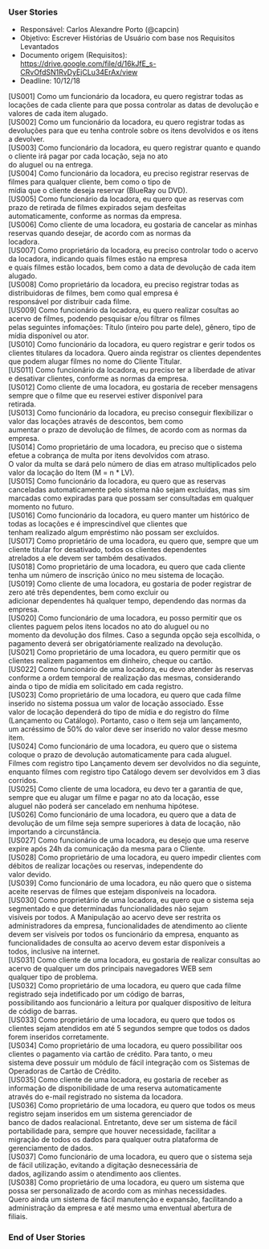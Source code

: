 ### User Stories
* Responsável: Carlos Alexandre Porto (@capcin)
* Objetivo: Escrever Histórias de Usuário com base nos Requisitos Levantados
* Documento origem (Requisitos): https://drive.google.com/file/d/16kJfE_s-CRvOfdSN1RvDyEjCLu34ErAx/view
* Deadline: 10/12/18

[US001] Como um funcionário da locadora, eu quero registrar todas as locações de cada cliente para que possa controlar as 
datas de devolução e valores de cada item alugado.  
[US002] Como um funcionário da locadora, eu quero registrar todas as devoluções para que eu tenha controle sobre os itens 
devolvidos e os itens a devolver.  
[US003] Como funcionário da locadora, eu quero registrar quanto e quando o cliente irá pagar por cada locação, seja no ato  
do aluguel ou na entrega.  
[US004] Como funcionário da locadora, eu preciso registrar reservas de filmes para qualquer cliente, bem como o tipo de  
mídia que o cliente deseja reservar (BlueRay ou DVD).  
[US005] Como funcionário da locadora, eu quero que as reservas com prazo de retirada de filmes expirados sejam desfeitas  
automaticamente, conforme as normas da empresa.  
[US006] Como cliente de uma locadora, eu gostaria de cancelar as minhas reservas quando desejar, de acordo com as normas da  
locadora.  
[US007] Como proprietário da locadora, eu preciso controlar todo o acervo da locadora, indicando quais filmes estão na empresa  
e quais filmes estão locados, bem como a data de devolução de cada item alugado.  
[US008] Como proprietário da locadora, eu preciso registrar todas as distribuidoras de filmes, bem como qual empresa é  
responsável por distribuir cada filme.  
[US009] Como funcionário da locadora, eu quero realizar cosultas ao acervo de filmes, podendo pesquisar e/ou filtrar os filmes  
pelas seguintes infomações: Título (inteiro pou parte dele), gênero, tipo de mídia disponível ou ator.  
[US010] Como funcionário da locadora, eu quero registrar e gerir todos os clientes titulares da locadora. Quero ainda registrar os clientes dependentes que podem alugar filmes no nome do Cliente Titular.  
[US011] Como funcionário da locadora, eu preciso ter a liberdade de ativar e desativar clientes, conforme as normas da empresa.  
[US012] Como cliente de uma locadora, eu gostaria de receber mensagens sempre que o filme que eu reservei estiver disponível para  
retirada.  
[US013] Como funcionário da locadora, eu preciso conseguir flexibilizar o valor das locações através de descontos, bem como  
aumentar o prazo de devolução de filmes, de acordo com as normas da empresa.  
[US014] Como proprietário de uma locadora, eu preciso que o sistema efetue a cobrança de multa por itens devolvidos com atraso.  
O valor da multa se dará pelo número de dias em atraso multiplicados pelo valor da locação do Item (M = n * LV).  
[US015] Como funcionário da locadora, eu quero que as reservas canceladas automaticamente pelo sistema não sejam excluídas, mas sim marcadas como expiradas para que possam ser consultadas em qualquer momento no futuro.  
[US016] Como funcionário da locadora, eu quero manter um histórico de todas as locações e é imprescindível que clientes que  
tenham realizado algum empréstimo não possam ser excluídos.  
[US017] Como proprietário de uma locadora, eu quero que, sempre que um cliente titular for desativado, todos os clientes dependentes  
atrelados a ele devem ser também desativados.  
[US018] Como proprietário de uma locadora, eu quero que cada cliente tenha um número de inscrição único no meu sistema de locação.  
[US019] Como cliente de uma locadora, eu gostaria de poder registrar de zero até três dependentes, bem como excluir ou  
adicionar dependentes há qualquer tempo, dependendo das normas da empresa.  
[US020] Como funcionário de uma locadora, eu posso permitir que os clientes paguem pelos itens locados no ato do aluguel ou no  
momento da devolução dos filmes. Caso a segunda opção seja escolhida, o pagamento deverá ser obrigatóriamente realizado na devolução.  
[US021] Como proprietário de uma locadora, eu quero permitir que os clientes realizem pagamentos em dinheiro, cheque ou cartão.  
[US022] Como funcionário de uma locadora, eu devo atender às reservas conforme a ordem temporal de realização das mesmas, considerando  
ainda o tipo de mídia em solicitado em cada registro.  
[US023] Como proprietário de uma locadora, eu quero que cada filme inserido no sistema possua um valor de locação associado. Esse  
valor de locação dependerá do tipo de mídia e do registro do filme (Lançamento ou Catálogo). Portanto, caso o item seja um lançamento,  
um acréssimo de 50% do valor deve ser inserido no valor desse mesmo item.  
[US024] Como funcionário de uma locadora, eu quero que o sistema coloque o prazo de devolução automaticamente para cada aluguel.  
Filmes com registro tipo Lançamento devem ser devolvidos no dia seguinte, enquanto filmes com registro tipo Catálogo devem ser devolvidos em 3 dias corridos.  
[US025] Como cliente de uma locadora, eu devo ter a garantia de que, sempre que eu alugar um filme e pagar no ato da locação, esse  
aluguel não poderá ser cancelado em nenhuma hipótese.  
[US026] Como funcionário de uma locadora, eu quero que a data de devolução de um filme seja sempre superiores à data de locação, não  
importando a circunstância.  
[US027] Como funcionário de uma locadora, eu desejo que uma reserve expire após 24h da comunicação da mesma para o Cliente.  
[US028] Como proprietário de uma locadora, eu quero impedir clientes com débitos de realizar locações ou reservas, independente do  
valor devido.  
[US039] Como funcionário de uma locadora, eu não quero que o sistema aceite reservas de filmes que estejam disponíveis na locadora.  
[US030] Como proprietário de uma locadora, eu quero que o sistema seja segmentado e que determinadas funcionalidades não sejam  
visíveis por todos. A Manipulação ao acervo deve ser restrita os administradores da empresa, funcionalidades de atendimento ao cliente  
devem ser visíveis por todos os funcionário da empresa, enquanto as funcionalidades de consulta ao acervo devem estar disponíveis a  
todos, inclusive na internet.  
[US031] Como cliente de uma locadora, eu gostaria de realizar consultas ao acervo de qualquer um dos principais navegadores WEB sem  
qualquer tipo de problema.  
[US032] Como proprietário de uma locadora, eu quero que cada filme registrado seja indetificado por um código de barras,  
possibilitando aos funcionário a leitura por qualquer dispositivo de leitura de código de barras.  
[US033] Como proprietário de uma locadora, eu quero que todos os clientes sejam atendidos em até 5 segundos sempre que todos os dados  
forem inseridos corretamente.  
[US034] Como proprietário de uma locadora, eu quero possibilitar oos clientes o pagamento via cartão de crédito. Para tanto, o meu  
sistema deve possuir um módulo de fácil integração com os Sistemas de Operadoras de Cartão de Crédito.  
[US035] Como cliente de uma locadora, eu gostaria de receber as informação de disponibilidade de uma reserva automaticamente  
através do e-mail registrado no sistema da locadora.  
[US036] Como proprietário de uma locadora, eu quero que todos os meus registro sejam inseridos em um sistema gerenciador de  
banco de dados realacional. Entretanto, deve ser um sistema de fácil portabilidade para, sempre que houver necessidade, facilitar a  
migração de todos os dados para qualquer outra plataforma de gerenciamento de dados.  
[US037] Como funcionário de uma locadora, eu quero que o sistema seja de fácil utilização, evitando a digitação desnecessária de  
dados, agilizando assim o atendimento aos clientes.  
[US038] Como proprietário de uma locadora, eu quero um sistema que possa ser personalizado de acordo com as minhas necessidades.  
Quero ainda um sistema de fácil manutenção e expansão, facilitando a administração da empresa e até mesmo uma enventual abertura de  
filiais.  
  
  
### End of User Stories
